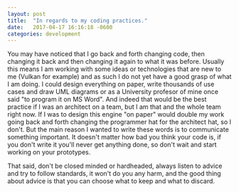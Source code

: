 ```yaml
---
layout: post
title:  "In regards to my coding practices."
date:   2017-04-17 16:16:18 -0600
categories: development
---
```


You may have noticed that I go back and forth changing code, then changing it back and then changing it again to what it was before. Usually this means I am working with some ideas or technologies that are new to me (Vulkan for example) and as such I do not yet have a good grasp of what I am doing. I could design everything on paper, write thousands of use cases and draw UML diagrams or as a University profesor of mine once said "to program it on MS Word". And indeed that would be the best practice if I was an architect on a team, but I am that and the whole team right now. If I was to design this engine "on paper" would double my work going back and forth changing the programmer hat for the architect hat, so I don't. But the main reason I wanted to write these words is to communicate something important. It doesn't matter how bad you think your code is, if you don't write it you'll never get anything done, so don't wait and start working on your prototypes.

That said, don't be closed minded or hardheaded, always listen to advice and try to follow standards, it won't do you any harm, and the good thing about advice is that you can choose what to keep and what to discard.